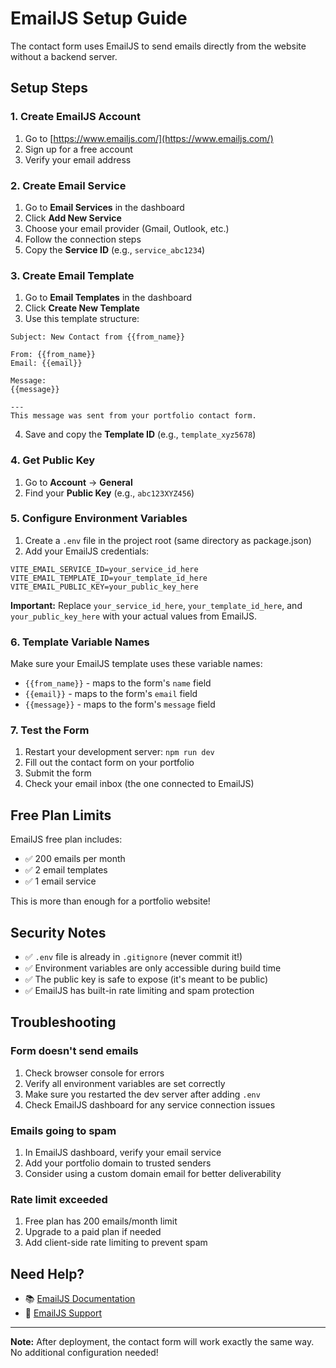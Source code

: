 # EmailJS Setup Guide

The contact form uses EmailJS to send emails directly from the website without a backend server.

## Setup Steps

### 1. Create EmailJS Account

1. Go to [https://www.emailjs.com/](https://www.emailjs.com/)
2. Sign up for a free account
3. Verify your email address

### 2. Create Email Service

1. Go to **Email Services** in the dashboard
2. Click **Add New Service**
3. Choose your email provider (Gmail, Outlook, etc.)
4. Follow the connection steps
5. Copy the **Service ID** (e.g., `service_abc1234`)

### 3. Create Email Template

1. Go to **Email Templates** in the dashboard
2. Click **Create New Template**
3. Use this template structure:

```
Subject: New Contact from {{from_name}}

From: {{from_name}}
Email: {{email}}

Message:
{{message}}

---
This message was sent from your portfolio contact form.
```

4. Save and copy the **Template ID** (e.g., `template_xyz5678`)

### 4. Get Public Key

1. Go to **Account** → **General**
2. Find your **Public Key** (e.g., `abc123XYZ456`)

### 5. Configure Environment Variables

1. Create a `.env` file in the project root (same directory as package.json)
2. Add your EmailJS credentials:

```env
VITE_EMAIL_SERVICE_ID=your_service_id_here
VITE_EMAIL_TEMPLATE_ID=your_template_id_here
VITE_EMAIL_PUBLIC_KEY=your_public_key_here
```

**Important:** Replace `your_service_id_here`, `your_template_id_here`, and `your_public_key_here` with your actual values from EmailJS.

### 6. Template Variable Names

Make sure your EmailJS template uses these variable names:
- `{{from_name}}` - maps to the form's `name` field
- `{{email}}` - maps to the form's `email` field
- `{{message}}` - maps to the form's `message` field

### 7. Test the Form

1. Restart your development server: `npm run dev`
2. Fill out the contact form on your portfolio
3. Submit the form
4. Check your email inbox (the one connected to EmailJS)

## Free Plan Limits

EmailJS free plan includes:
- ✅ 200 emails per month
- ✅ 2 email templates
- ✅ 1 email service

This is more than enough for a portfolio website!

## Security Notes

- ✅ `.env` file is already in `.gitignore` (never commit it!)
- ✅ Environment variables are only accessible during build time
- ✅ The public key is safe to expose (it's meant to be public)
- ✅ EmailJS has built-in rate limiting and spam protection

## Troubleshooting

### Form doesn't send emails
1. Check browser console for errors
2. Verify all environment variables are set correctly
3. Make sure you restarted the dev server after adding `.env`
4. Check EmailJS dashboard for any service connection issues

### Emails going to spam
1. In EmailJS dashboard, verify your email service
2. Add your portfolio domain to trusted senders
3. Consider using a custom domain email for better deliverability

### Rate limit exceeded
1. Free plan has 200 emails/month limit
2. Upgrade to a paid plan if needed
3. Add client-side rate limiting to prevent spam

## Need Help?

- 📚 [EmailJS Documentation](https://www.emailjs.com/docs/)
- 💬 [EmailJS Support](https://www.emailjs.com/support/)

---

**Note:** After deployment, the contact form will work exactly the same way. No additional configuration needed!
